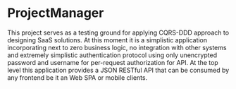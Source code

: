 # ProjectManager
This project serves as a testing ground for applying CQRS-DDD approach to designing SaaS solutions. At this moment it is a simplistic application incorporating next to zero business logic, no integration with other systems and extremely simplistic authentication protocol using only unencrypted password and username for per-request authorization for API. At the top level this application provides a JSON RESTful API that can be consumed by any frontend be it an Web SPA or mobile clients.
